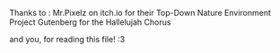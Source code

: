 Thanks to :
	Mr.Pixelz on itch.io for their Top-Down Nature Environment
	Project Gutenberg for the Hallelujah Chorus

and you, for reading this file! :3